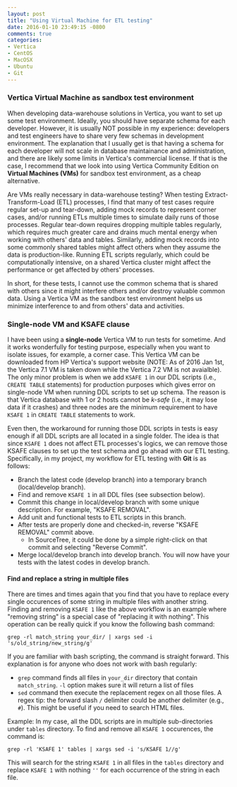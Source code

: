 ```yaml
---
layout: post
title: "Using Virtual Machine for ETL testing"
date: 2016-01-10 23:49:15 -0800
comments: true
categories: 
- Vertica
- CentOS
- MacOSX
- Ubuntu
- Git
---
```


### Vertica Virtual Machine as sandbox test environment

When developing data-warehouse solutions in Vertica, you want to set up some test environment.
Ideally, you should have separate schema for each developer. 
However, it is usually NOT possible in my experience: developers and test engineers have to share very few schemas in development environment. 
The explanation that I usually get is that having a schema for each developer will not scale in database maintainance and administration, and there are likely some limits in Vertica's commercial license. 
If that is the case, I recommend that we look into using Vertica Community Edition on **Virtual Machines (VMs)** for sandbox test environment, as a cheap alternative.

Are VMs really necessary in data-warehouse testing? When testing Extract-Transform-Load (ETL) processes, I find that many of test cases require regular set-up and tear-down, adding mock records to represent corner cases, and/or running ETLs multiple times to simulate daily runs of those processes. 
Regular tear-down requires dropping multiple tables regularly, which requires much greater care and drains much mental energy when working with others' data and tables. 
Similarly, adding mock records into some commonly shared tables might affect others when they assume the data is production-like.
Running ETL scripts regularly, which could be computationally intensive, on a shared Vertica cluster might affect the performance or get affected by others' processes.

In short, for these tests, I cannot use the common schema that is shared with others since it might interfere others and/or destroy valuable common data. 
Using a Vertica VM as the sandbox test environment helps us minimize interference to and from others' data and activities.

### Single-node VM and KSAFE clause

I have been using a **single-node** Vertica VM to run tests for sometime. And it works wonderfully for testing purpose, especially when you want to isolate issues, for example, a corner case. This Vertica VM can be downloaded from HP Vertica's support website (NOTE: As of 2016 Jan 1st, the Vertica 7.1 VM is taken down while the Vertica 7.2 VM is not avaialble).
The only minor problem is when we add `KSAFE 1` in our DDL scripts (i.e., `CREATE TABLE` statements) for production purposes which gives error on single-node VM when running DDL scripts to set up schema.
The reason is that Vertica database with 1 or 2 hosts cannot be *k-safe* (i.e., it may lose data if it crashes) and three nodes are the minimum requirement to have `KSAFE 1` in `CREATE TABLE` statements to work.

Even then, the workaround for running those DDL scripts in tests is easy enough if all DDL scripts are all located in a single folder. The idea is that since `KSAFE 1` does not affect ETL processes's logics, we can remove those KSAFE clauses to set up the test schema and go ahead with our ETL testing. Specifically, in my project, my workflow for ETL testing with **Git** is as follows:

* Branch the latest code (develop branch) into a temporary branch (local/develop branch).
* Find and remove `KSAFE 1` in all DDL files (see subsection below).
* Commit this change in local/develop branch with some unique description. For example, "KSAFE REMOVAL".
* Add unit and functional tests to ETL scripts in this branch.
* After tests are properly done and checked-in, reverse "KSAFE REMOVAL" commit above. 
  * In SourceTree, it could be done by a simple right-click on that commit and selecting "Reverse Commit".
* Merge local/develop branch into develop branch. You will now have your tests with the latest codes in develop branch.

#### Find and replace a string in multiple files

There are times and times again that you find that you have to replace every single occurences of some string in multiple files with another string. Finding and removing `KSAFE 1` like the above workflow is an example where "removing string" is a special case of "replacing it with nothing". This operation can be really quick if you know the following bash command:

```
grep -rl match_string your_dir/ | xargs sed -i 's/old_string/new_string/g'
```

If you are familiar with bash scripting, the command is straight forward. This explanation is for anyone who does not work with bash regularly:

* `grep` command finds all files in `your_dir` directory that contain `match_string`. `-l` option makes sure it will return a list of files
* `sed` command then execute the replacement regex on all those files. A regex tip: the forward slash `/` delimiter could be another delimiter (e.g., `#`). This might be useful if you need to search HTML files.

Example: In my case, all the DDL scripts are in multiple sub-directories under `tables` directory. To find and remove all `KSAFE 1` occurences, the command is:

```
grep -rl 'KSAFE 1' tables | xargs sed -i 's/KSAFE 1//g'
```

This will search for the string `KSAFE 1` in all files in the `tables` directory and replace `KSAFE 1` with nothing `''` for each occurrence of the string in each file.

